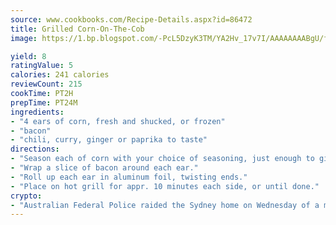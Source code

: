 ```yaml
---
source: www.cookbooks.com/Recipe-Details.aspx?id=86472
title: Grilled Corn-On-The-Cob
image: https://1.bp.blogspot.com/-PcL5DzyK3TM/YA2Hv_17v7I/AAAAAAAABgU/fyHeesSth_IZW9mL5lk6GxJO8cW8ksrGACLcBGAsYHQ/s320/12.png

yield: 8
ratingValue: 5
calories: 241 calories
reviewCount: 215
cookTime: PT2H
prepTime: PT24M
ingredients:
- "4 ears of corn, fresh and shucked, or frozen"
- "bacon"
- "chili, curry, ginger or paprika to taste"
directions:
- "Season each of corn with your choice of seasoning, just enough to give it zing."
- "Wrap a slice of bacon around each ear."
- "Roll up each ear in aluminum foil, twisting ends."
- "Place on hot grill for appr. 10 minutes each side, or until done."
crypto:
- "Australian Federal Police raided the Sydney home on Wednesday of a man named by Wired magazine as the probable creator of cryptocurrency bitcoin, a Reuters witness said."
---
```

